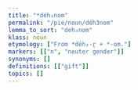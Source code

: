 ```yaml
---
title: "*déh₃nom"
permalink: "/pie/noun/déh3nom"
lemma_to_sort: "deh₃nom"
klass: noun
etymology: ["From *déh₃-r̥ +‎ *-om."]
markers: [["n", "neuter gender"]]
synonyms: []
definitions: [["gift"]]
topics: []
---
```

